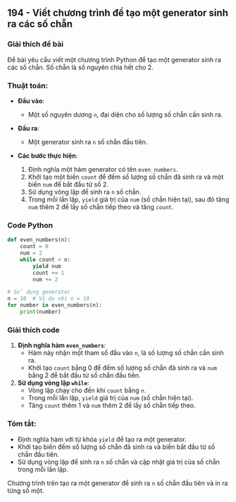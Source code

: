 ## 194 - Viết chương trình để tạo một generator sinh ra các số chẵn

### Giải thích đề bài

Đề bài yêu cầu viết một chương trình Python để tạo một generator sinh ra các số chẵn. Số chẵn là số nguyên chia hết cho 2.

### Thuật toán:

- **Đầu vào**:

  - Một số nguyên dương `n`, đại diện cho số lượng số chẵn cần sinh ra.

- **Đầu ra**:

  - Một generator sinh ra `n` số chẵn đầu tiên.

- **Các bước thực hiện**:
  1. Định nghĩa một hàm generator có tên `even_numbers`.
  2. Khởi tạo một biến `count` để đếm số lượng số chẵn đã sinh ra và một biến `num` để bắt đầu từ số 2.
  3. Sử dụng vòng lặp để sinh ra `n` số chẵn.
  4. Trong mỗi lần lặp, `yield` giá trị của `num` (số chẵn hiện tại), sau đó tăng `num` thêm 2 để lấy số chẵn tiếp theo và tăng `count`.

### Code Python

```python
def even_numbers(n):
    count = 0
    num = 2
    while count < n:
        yield num
        count += 1
        num += 2

# Sử dụng generator
n = 10  # Ví dụ với n = 10
for number in even_numbers(n):
    print(number)
```

### Giải thích code

1. **Định nghĩa hàm `even_numbers`**:
   - Hàm này nhận một tham số đầu vào `n`, là số lượng số chẵn cần sinh ra.
   - Khởi tạo `count` bằng 0 để đếm số lượng số chẵn đã sinh ra và `num` bằng 2 để bắt đầu từ số chẵn đầu tiên.
2. **Sử dụng vòng lặp `while`**:
   - Vòng lặp chạy cho đến khi `count` bằng `n`.
   - Trong mỗi lần lặp, `yield` giá trị của `num` (số chẵn hiện tại).
   - Tăng `count` thêm 1 và `num` thêm 2 để lấy số chẵn tiếp theo.

### Tóm tắt:

- Định nghĩa hàm với từ khóa `yield` để tạo ra một generator.
- Khởi tạo biến đếm số lượng số chẵn đã sinh ra và biến bắt đầu từ số chẵn đầu tiên.
- Sử dụng vòng lặp để sinh ra `n` số chẵn và cập nhật giá trị của số chẵn trong mỗi lần lặp.

Chương trình trên tạo ra một generator để sinh ra `n` số chẵn đầu tiên và in ra từng số một.
